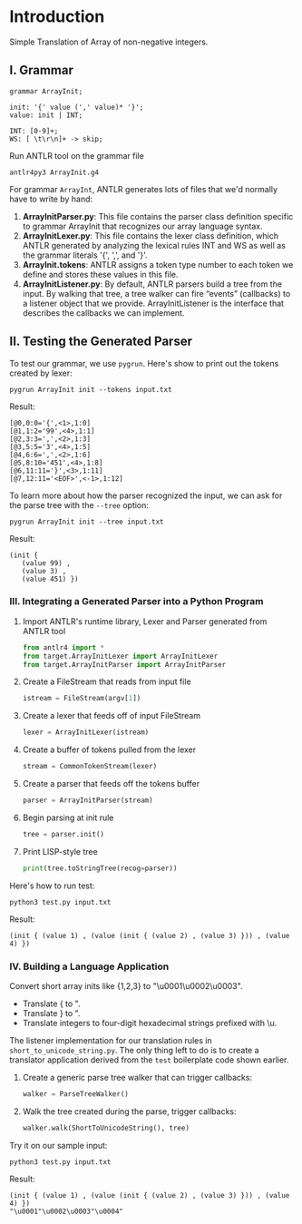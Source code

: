 # Introduction
Simple Translation of Array of non-negative integers.

## I. Grammar
```antlr
grammar ArrayInit;

init: '{' value (',' value)* '}';
value: init | INT;

INT: [0-9]+;
WS: [ \t\r\n]+ -> skip;
```
Run ANTLR tool on the grammar file
```
antlr4py3 ArrayInit.g4
```
For grammar `ArrayInt`, ANTLR generates lots of files that we'd normally have to write by hand:
1. **ArrayInitParser.py**: This file contains the parser class definition specific to
grammar ArrayInit that recognizes our array language syntax.
2. **ArrayInitLexer.py**: This file contains the lexer class definition, which ANTLR generated by analyzing the lexical rules INT and WS as well as the grammar literals '{', ',', and '}'.
3. **ArrayInit.tokens**: ANTLR assigns a token type number to each token we define and stores these values in this file.
4. **ArrayInitListener.py**: By default, ANTLR parsers build a tree from the input. By walking that tree, a tree walker can fire “events” (callbacks) to a listener object that we provide. ArrayInitListener is the interface that describes the callbacks we can implement.

## II. Testing the Generated Parser
To test our grammar, we use `pygrun`. Here's show to print out the tokens created by lexer:
```
pygrun ArrayInit init --tokens input.txt
```
Result:
```
[@0,0:0='{',<1>,1:0]
[@1,1:2='99',<4>,1:1]
[@2,3:3=',',<2>,1:3]
[@3,5:5='3',<4>,1:5]
[@4,6:6=',',<2>,1:6]
[@5,8:10='451',<4>,1:8]
[@6,11:11='}',<3>,1:11]
[@7,12:11='<EOF>',<-1>,1:12]
```
To learn more about how the parser recognized the input, we can ask for the parse tree with the `--tree` option:
```
pygrun ArrayInit init --tree input.txt
```
Result:
```
(init { 
   (value 99) , 
   (value 3) , 
   (value 451) })
```

### III. Integrating a Generated Parser into a Python Program
1. Import ANTLR's runtime library, Lexer and Parser generated from ANTLR tool
    ```py
    from antlr4 import *
    from target.ArrayInitLexer import ArrayInitLexer
    from target.ArrayInitParser import ArrayInitParser
    ```
2. Create a FileStream that reads from input file
    ```py
    istream = FileStream(argv[1])
    ```
3. Create a lexer that feeds off of input FileStream
    ```py
    lexer = ArrayInitLexer(istream)
    ```
4. Create a buffer of tokens pulled from the lexer
    ```py
    stream = CommonTokenStream(lexer)
    ```
5. Create a parser that feeds off the tokens buffer
    ```py
    parser = ArrayInitParser(stream)
    ```
6. Begin parsing at init rule
    ```py
    tree = parser.init()
    ```
7. Print LISP-style tree
    ```py
    print(tree.toStringTree(recog=parser))
    ```

Here's how to run test:
```
python3 test.py input.txt
```
Result:
```
(init { (value 1) , (value (init { (value 2) , (value 3) })) , (value 4) })
```

### IV. Building a Language Application
Convert short array inits like {1,2,3} to "\u0001\u0002\u0003".
- Translate { to ".
- Translate } to ".
- Translate integers to four-digit hexadecimal strings prefixed with \u.

The listener implementation for our translation rules in `short_to_unicode_string.py`. The only thing left to do is to create a translator application derived from the `test` boilerplate code shown earlier.
1. Create a generic parse tree walker that can trigger callbacks:
    ```py
    walker = ParseTreeWalker()
    ```
2. Walk the tree created during the parse, trigger callbacks:
    ```py
    walker.walk(ShortToUnicodeString(), tree)
    ```
Try it on our sample input:
```
python3 test.py input.txt
```
Result:
```
(init { (value 1) , (value (init { (value 2) , (value 3) })) , (value 4) })
"\u0001"\u0002\u0003"\u0004"
```